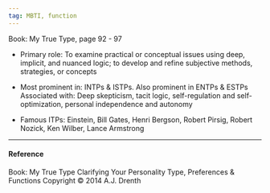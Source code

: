 ```yaml
---
tag: MBTI, function
---
```


Book: My True Type, page 92 - 97

- Primary role: To examine practical or conceptual issues using deep, implicit, and nuanced logic; to develop and refine subjective methods, strategies, or concepts

- Most prominent in: INTPs & ISTPs. Also prominent in ENTPs & ESTPs Associated with: Deep skepticism, tacit logic, self-regulation and self-optimization, personal independence and autonomy

- Famous ITPs: Einstein, Bill Gates, Henri Bergson, Robert Pirsig, Robert Nozick, Ken Wilber, Lance Armstrong

---

#### Reference

Book: My True Type Clarifying Your Personality Type, Preferences & Functions Copyright © 2014 A.J. Drenth
